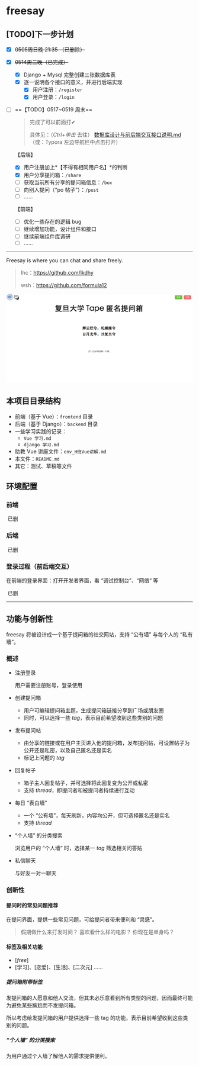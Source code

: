 # freesay

## [TODO]下一步计划

- [x] ~~0505周日晚 21:35 （已删除）~~

- [x] ~~0514周二晚（已完成）~~

  - [x] Django + Mysql 完整创建三张数据库表
  - [x] 逐一说明各个接口的意义，并进行后端实现
    - [x] 用户注册：`/register`
    - [x] 用户登录：`/login`

- [ ] ==【TODO】0517~0519 周末==

  > 完成了可以前面打✔
  >
  > 具体见：（*Ctrl+单击* 去往） [数据库设计与前后端交互接口说明.md](./数据库设计与前后端交互接口说明.md)（或：Typora 左边导航栏中点击打开）

  【后端】

  - [x] 用户注册加上*【不得有相同用户名】*的判断
  - [x] 用户分享提问箱：`/share`
  - [ ] 获取当前所有分享的提问箱信息：`/box`
  - [ ] 向别人提问（“po 帖子”）：`/post`
  - [ ] ……

  【前端】

  - [ ] 优化一些存在的逻辑 bug
  - [ ] 继续增加功能，设计组件和接口
  - [ ] 继续前端组件库调研
  - [ ] ……

---

Freesay is where you can chat and share freely. 

> lhc：https://github.com/lkdhy
>
> wsh：https://github.com/formula12

<img src="./assets/index_pic.PNG"  style="zoom: 50%;">

## 本项目目录结构

* 前端（基于 Vue）：`frontend` 目录
* 后端（基于 Django）：`backend` 目录
* 一些学习实践的记录：
  * `Vue 学习.md`
  * `django 学习.md`
* 助教 Vue 讲座文件：`env_H班Vue讲解.md`
* 本文件：`README.md`
* 其它：测试、草稿等文件

## 环境配置

### 前端

​	已删

### 后端

​	已删

### 登录过程（前后端交互）

在前端的登录界面：打开开发者界面，看 “调试控制台”、“网络“ 等

​	已删

---

## 功能与创新性

freesay 将被设计成一个基于提问箱的社交网站，支持 “公有墙” 与每个人的 “私有墙”。

### 概述

- 注册登录

  用户需要注册账号，登录使用

- 创建提问箱
  - 用户可编辑提问箱主题，生成提问箱链接分享到广场或朋友圈
  - 同时，可以选择一些 *tag*，表示目前希望收到这些类别的问题
  
- 发布提问帖
  - 由分享的链接或在用户主页进入他的提问箱，发布提问帖，可设置帖子为公开还是私密，以及自己匿名还是实名
  - 标记上问题的 *tag*
  
- 回复帖子
  - 箱子主人回复帖子，并可选择将此回复变为公开或私密
  - 支持 *thread*，即提问者和被提问者持续进行互动
  
- 每日 “表白墙”
  - 一个 “公有墙”，每天刷新，内容均公开，但可选择匿名还是实名
  - 支持 *thread*
  
- “个人墙” 的分类搜索

  浏览用户的 “个人墙“ 时，选择某一 *tag* 筛选相关问答贴

- 私信聊天
  
  与好友一对一聊天

### 创新性

#### 提问时的常见问题推荐

在提问界面，提供一些常见问题，可给提问者带来便利和 “灵感”。

> 假期做什么来打发时间？
> 喜欢看什么样的电影？
> 你现在是单身吗？

#### 标签及相关功能

* [*free*]
* [学习]、[恋爱]、[生活]、[二次元] ……

##### 提问箱附带标签

发提问箱的人愿意和他人交流，但其未必乐意看到所有类型的问题，因而最终可能为避免某些尴尬而不发提问箱。

所以考虑给发提问箱的用户提供选择一些 tag 的功能，表示目前希望收到这些类别的问题。

##### “个人墙” 的分类搜索

为用户通过个人墙了解他人的需求提供便利。
